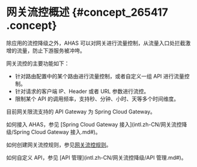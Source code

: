 # 网关流控概述 {#concept_265417 .concept}

除应用的流控降级之外，AHAS 可以对网关进行流量控制，从流量入口处拦截激增的流量，防止下游服务被冲垮。

网关流控的主要功能如下：

-   针对路由配置中的某个路由进行流量控制，或者自定义一组 API 进行流量控制。
-   针对请求的客户端 IP、Header 或者 URL 参数进行流控。
-   限制某个 API 的调用频率，支持秒、分钟、小时、天等多个时间维度。

目前网关限流支持的 API Gateway 为 Spring Cloud Gateway。

如何接入 AHAS，参见 [Spring Cloud Gateway 接入](intl.zh-CN/网关流控降级/Spring Cloud Gateway 接入.md#)。

如何创建网关流控规则，参见[网关流控规则](intl.zh-CN/网关流控降级/网关流控规则.md#)。

如何自定义 API，参见 [API 管理](intl.zh-CN/网关流控降级/API 管理.md#)。

